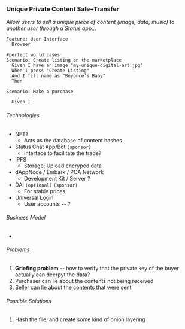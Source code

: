 ### Unique Private Content Sale+Transfer

*Allow users to sell a unique piece of content (image, data, music) to another user through a Status app...*

```gherkin
Feature: User Interface
  Browser

#perfect world cases
Scenario: Create listing on the marketplace
  Given I have an image "my-unique-digital-art.jpg"
  When I press "Create Listing"
  And I fill name as "Beyonce's Baby"
  Then

Scenario: Make a purchase
  ...
  Given I
```

###### Technologies

- NFT?
  - Acts as the database of content hashes
- Status Chat App/Bot `(sponsor)`
  - Interface to facilitate the trade?
- IPFS
  - Storage; Upload encryped data
- dAppNode / Embark / POA Network
  - Development Kit / Server ?
- DAI `(optional)` `(sponsor)`
  - For stable prices
- Universal Login
  - User accounts -- ?

###### Business Model

- 

###### Problems

1. **Griefing problem** -- how to verify that the private key of the buyer actually can decrpyt the data?
2. Purchaser can lie about the contents not being received
3. Seller can lie about the contents that were sent

###### Possible Solutions

1. Hash the file, and create some kind of onion layering
